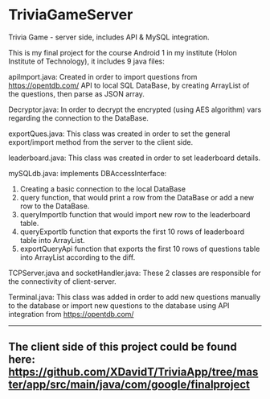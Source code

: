 # TriviaGameServer
Trivia Game -  server side, includes API & MySQL integration.


This is my final project for the course Android 1 in my institute (Holon Institute of Technology), it includes 9 java files:

apiImport.java:
Created in order to import questions from https://opentdb.com/ API to local SQL DataBase, by creating ArrayList of the questions, 
then parse as JSON array.


Decryptor.java:
In order to decrypt the encrypted (using AES algorithm) vars regarding the connection to the DataBase.


exportQues.java:
This class was created in order to set the general export/import method from the server to the client side.


leaderboard.java:
This class was created in order to set leaderboard details.


mySQLdb.java:
implements DBAccessInterface:
1. Creating a basic connection to the local DataBase
2. query function, that would print a row from the DataBase or add a new row to the DataBase.
3. queryImportlb function that would import new row to the leaderboard table.
4. queryExportlb function that exports the first 10 rows of leaderboard table into ArrayList.
5. exportQueryApi function that exports the first 10 rows of questions table into ArrayList according to the diff.


TCPServer.java and socketHandler.java:
These 2 classes are responsible for the connectivity of client-server.


Terminal.java:
This class was added in order to add new questions manually to the database 
or import new questions to the database using API integration from https://opentdb.com/ 



-----------------------------------------------------------------------------------------------
The client side of this project could be found here:
https://github.com/XDavidT/TriviaApp/tree/master/app/src/main/java/com/google/finalproject
-----------------------------------------------------------------------------------------------
